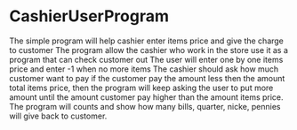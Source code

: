 # CashierUserProgram
The simple program will help cashier enter items price and give the charge to customer
The program allow the cashier who work in the store use it as a program that can check customer out
The user will enter one by one items price and enter -1 when no more items
The cashier should ask how much customer want to pay
if the customer pay the amount less then the amount total items price, then the program will keep 
asking the user to put more amount until the amount customer pay higher than the amount
items price.
The program will counts and show how many bills, quarter, nicke, pennies will give back to customer.

